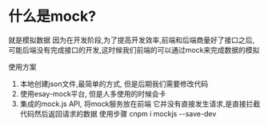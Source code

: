 # 什么是mock? 
  就是模拟数据
  因为在开发阶段,为了提高开发效率,前端和后端商量好了接口之后,可能后端没有完成接口的开发,这时候我们前端的可以通过mock来完成数据的模拟
  
  使用方案
  1. 本地创建json文件,最简单的方式, 但是后期我们需要修改代码
  2. 使用esay-mock平台, 但是人多使用的时候会卡
  3. 集成的mock.js API, 将mock服务放在前端
     它并没有直接发生请求,是直接拦截代码然后返回请求的数据
     使用步骤
     cnpm i mockjs --save-dev
     